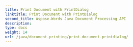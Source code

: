 ```yaml
---
title: Print Document with PrintDialog
linktitle: Print Document with PrintDialog
second_title: Aspose.Words Java Document Processing API
description: 
type: docs
weight: 14
url: /java/document-printing/print-document-printdialog/
---
```

